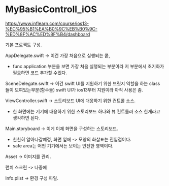 # MyBasicControll_iOS

https://www.inflearn.com/course/ios13-%EC%95%B1%EA%B0%9C%EB%B0%9C-%ED%8F%AC%ED%8F%B4/dashboard


기본 프로젝트 구성.

AppDelegate.swift -> 이건 가장 처음으로 실행되는 콛,
 - func application 부분을 보면 가장 처음 실행되는 부분이라 저 부분에서 초기화가 필요하면 코드 추가할 수있다.


SceneDelegate.swift -> 이건 swift UI를 지원하기 위한 브릿지 역할을 하는 class 들이 모여있는부분(함수들)  swift UI가 ios13부터 지원이라 아직 사용은 좀.


ViewController.swift -> 스토리보드 UI에 대응하기 위한 컨트롤 소스.
 - 한 화면에는 기기에 대응하기 위한 스토리보드 하나와 뷰 컨트롤러 소스 한개라고 생각하면 된다.

Main.storyboard -> 이게 이제 화면을 구성하는 스토리보드.
 - 찬찬히 알아나갈예정, 화면 옆에 -> 모양의 화살표는 진입점이다.
 - safe area는 어떤 기기에서든 보이는 안전한 영역이다.

Asset -> 이미지를 관리.

런치 스크린 -> 나중에

Info.plist -> 환경 구성 파일.
